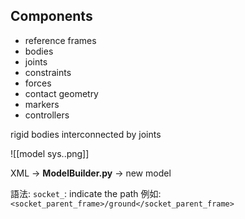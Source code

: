 ## Components
- reference frames
- bodies
- joints
- constraints
- forces
- contact geometry
- markers
- controllers

rigid bodies interconnected by joints

![[model sys..png]]

XML -> **ModelBuilder.py** -> new model

語法: `socket_`: indicate the path
例如: `<socket_parent_frame>/ground</socket_parent_frame>`